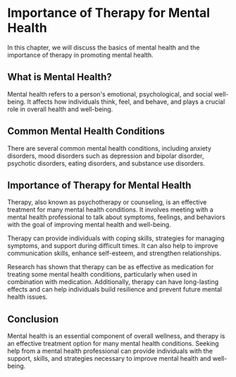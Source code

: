 Importance of Therapy for Mental Health
===========================================================================

In this chapter, we will discuss the basics of mental health and the importance of therapy in promoting mental health.

What is Mental Health?
----------------------

Mental health refers to a person's emotional, psychological, and social well-being. It affects how individuals think, feel, and behave, and plays a crucial role in overall health and well-being.

Common Mental Health Conditions
-------------------------------

There are several common mental health conditions, including anxiety disorders, mood disorders such as depression and bipolar disorder, psychotic disorders, eating disorders, and substance use disorders.

Importance of Therapy for Mental Health
---------------------------------------

Therapy, also known as psychotherapy or counseling, is an effective treatment for many mental health conditions. It involves meeting with a mental health professional to talk about symptoms, feelings, and behaviors with the goal of improving mental health and well-being.

Therapy can provide individuals with coping skills, strategies for managing symptoms, and support during difficult times. It can also help to improve communication skills, enhance self-esteem, and strengthen relationships.

Research has shown that therapy can be as effective as medication for treating some mental health conditions, particularly when used in combination with medication. Additionally, therapy can have long-lasting effects and can help individuals build resilience and prevent future mental health issues.

Conclusion
----------

Mental health is an essential component of overall wellness, and therapy is an effective treatment option for many mental health conditions. Seeking help from a mental health professional can provide individuals with the support, skills, and strategies necessary to improve mental health and well-being.
